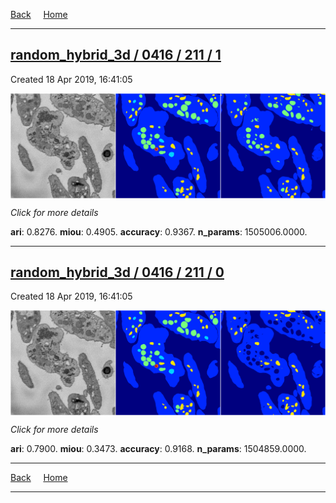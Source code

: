 
[Back](..)&nbsp;&nbsp;&nbsp;&nbsp;&nbsp;[Home](https://leapmanlab.github.io/snapshots)

---

<div class="summary"><a href="1"><h2>random_hybrid_3d / 0416 / 211 / 1</h2></a><p>Created 18 Apr 2019, 16:41:05
</p><a href="1"><img src="1/media/summary.png" align="center"></a><p>
<i>Click for more details</i>
</p></div>

**ari**: 0.8276. **miou**: 0.4905. **accuracy**: 0.9367. **n_params**: 1505006.0000. 

---

<div class="summary"><a href="0"><h2>random_hybrid_3d / 0416 / 211 / 0</h2></a><p>Created 18 Apr 2019, 16:41:05
</p><a href="0"><img src="0/media/summary.png" align="center"></a><p>
<i>Click for more details</i>
</p></div>

**ari**: 0.7900. **miou**: 0.3473. **accuracy**: 0.9168. **n_params**: 1504859.0000. 

---

[Back](..)&nbsp;&nbsp;&nbsp;&nbsp;&nbsp;[Home](https://leapmanlab.github.io/snapshots)

---